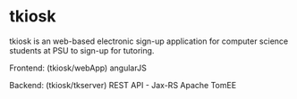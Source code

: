 # tkiosk

tkiosk is an web-based electronic sign-up application for computer science students at PSU to sign-up for tutoring.

Frontend: (tkiosk/webApp)
angularJS

Backend: (tkiosk/tkserver)
REST API - Jax-RS
Apache TomEE
